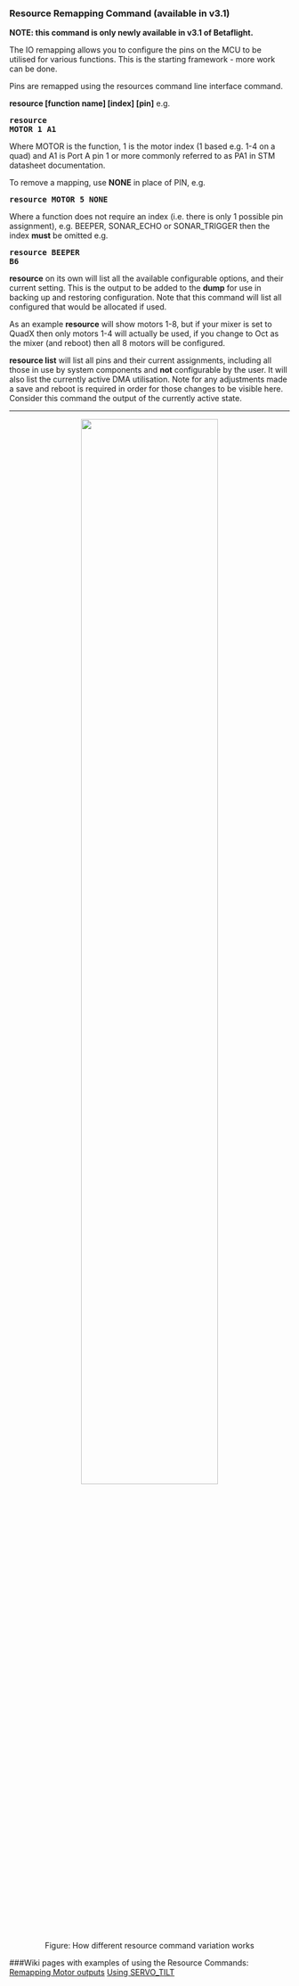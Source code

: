 <h3>Resource Remapping Command (available in v3.1)</h3>

<b>NOTE: this command is only newly available in v3.1 of Betaflight.</b>

The IO remapping allows you to configure the pins on the MCU to be utilised for various functions. This is the starting framework - more work can be done.

Pins are remapped using the resources command line interface command.

<b>resource [function name] [index] [pin]</b> e.g. <b><pre>resource MOTOR 1 A1</pre></b>

Where MOTOR is the function, 1 is the motor index (1 based e.g. 1-4 on a quad) and A1 is Port A pin 1 or more commonly referred to as PA1 in STM datasheet documentation. 

To remove a mapping, use <b>NONE</b> in place of PIN, e.g. 
<b><pre>resource MOTOR 5 NONE</pre></b>

Where a function does not require an index (i.e. there is only 1 possible pin assignment), e.g. BEEPER, SONAR_ECHO or SONAR_TRIGGER then the index <b>must</b> be omitted 
e.g. <b><pre>resource BEEPER B6</pre></b>

<b>resource</b> on its own will list all the available configurable options, and their current setting. This is the output to be added to the <b>dump</b> for use in backing up and restoring configuration. Note that this command will list all configured that would be allocated if used. 

As an example <b>resource</b> will show motors 1-8, but if your mixer is set to QuadX then only motors 1-4 will actually be used, if you change to Oct as the mixer (and reboot) then all 8 motors will be configured. 

<b>resource list</b> will list all pins and their current assignments, including all those in use by system components and <b>not</b> configurable by the user. It will also list the currently active DMA utilisation. Note for any adjustments made a save and reboot is required in order for those changes to be visible here. Consider this command the output of the currently active state.

<hr>
<center>
<img src="https://cloud.githubusercontent.com/assets/14850998/21921215/c5d3521c-d9a9-11e6-8ed8-c53afdbda50f.jpg" width="70%"><br>
Figure: How different resource command variation works
</center>  

###Wiki pages with examples of using the Resource Commands:   
[Remapping Motor outputs](https://github.com/betaflight/betaflight/wiki/Remapping-Motors-with-Resource-Command-(3.1))  
[Using SERVO_TILT](https://github.com/betaflight/betaflight/wiki/SERVO_TILT-for-3.1)  